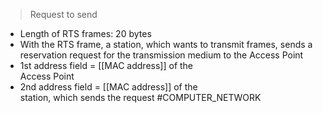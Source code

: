 > Request to send


* Length of RTS frames: 20 bytes  
* With the RTS frame, a station, which wants to transmit frames, sends a reservation request for the transmission medium to the Access Point  
* 1st address field = [[MAC address]] of the  
Access Point  
* 2nd address field = [[MAC address]] of the  
station, which sends the request
#COMPUTER_NETWORK 